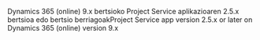 <span data-ttu-id="46235-101">Dynamics 365 (online) 9.x bertsioko Project Service aplikazioaren 2.5.x bertsioa edo bertsio berriagoak</span><span class="sxs-lookup"><span data-stu-id="46235-101">Project Service app version 2.5.x or later on Dynamics 365 (online) version 9.x</span></span>
